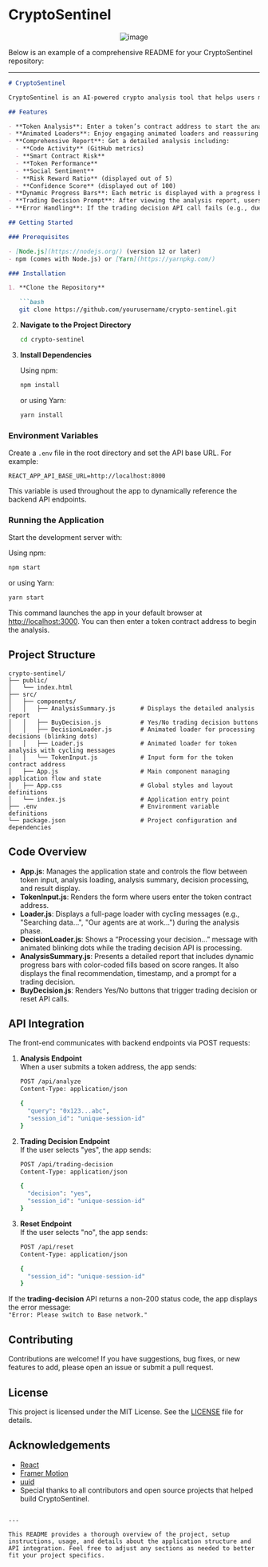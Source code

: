 # CryptoSentinel

<div align="center">
  <img src="https://github.com/user-attachments/assets/aab7f925-b6a1-4424-9bfa-45188b7d5dfe" alt="image">
</div>

Below is an example of a comprehensive README for your CryptoSentinel repository:

---

```markdown
# CryptoSentinel

CryptoSentinel is an AI-powered crypto analysis tool that helps users make informed trading decisions by analyzing multiple data points such as social sentiment, technical metrics, smart contract risks, and more. Built with React and Framer Motion, this application offers an engaging, animated UI that guides users through the analysis process and ultimately prompts them with a trading decision.

## Features

- **Token Analysis**: Enter a token’s contract address to start the analysis.
- **Animated Loaders**: Enjoy engaging animated loaders and reassuring messages while the system gathers data.
- **Comprehensive Report**: Get a detailed analysis including:
  - **Code Activity** (GitHub metrics)
  - **Smart Contract Risk**
  - **Token Performance**
  - **Social Sentiment**
  - **Risk Reward Ratio** (displayed out of 5)
  - **Confidence Score** (displayed out of 100)
- **Dynamic Progress Bars**: Each metric is displayed with a progress bar that fills based on the score and is color-coded according to predefined ranges.
- **Trading Decision Prompt**: After viewing the analysis report, users are prompted to confirm whether they wish to trade the token.
- **Error Handling**: If the trading decision API call fails (e.g., due to network or status code errors), the app displays an error message such as "Error: Please switch to Base network."

## Getting Started

### Prerequisites

- [Node.js](https://nodejs.org/) (version 12 or later)
- npm (comes with Node.js) or [Yarn](https://yarnpkg.com/)

### Installation

1. **Clone the Repository**

   ```bash
   git clone https://github.com/yourusername/crypto-sentinel.git
   ```

2. **Navigate to the Project Directory**

   ```bash
   cd crypto-sentinel
   ```

3. **Install Dependencies**

   Using npm:
   ```bash
   npm install
   ```
   or using Yarn:
   ```bash
   yarn install
   ```

### Environment Variables

Create a `.env` file in the root directory and set the API base URL. For example:

```env
REACT_APP_API_BASE_URL=http://localhost:8000
```

This variable is used throughout the app to dynamically reference the backend API endpoints.

### Running the Application

Start the development server with:

Using npm:
```bash
npm start
```
or using Yarn:
```bash
yarn start
```

This command launches the app in your default browser at [http://localhost:3000](http://localhost:3000). You can then enter a token contract address to begin the analysis.

## Project Structure

```
crypto-sentinel/
├── public/
│   └── index.html
├── src/
│   ├── components/
│   │   ├── AnalysisSummary.js       # Displays the detailed analysis report
│   │   ├── BuyDecision.js           # Yes/No trading decision buttons
│   │   ├── DecisionLoader.js        # Animated loader for processing decisions (blinking dots)
│   │   ├── Loader.js                # Animated loader for token analysis with cycling messages
│   │   └── TokenInput.js            # Input form for the token contract address
│   ├── App.js                       # Main component managing application flow and state
│   ├── App.css                      # Global styles and layout definitions
│   └── index.js                     # Application entry point
├── .env                             # Environment variable definitions
└── package.json                     # Project configuration and dependencies
```

## Code Overview

- **App.js**: Manages the application state and controls the flow between token input, analysis loading, analysis summary, decision processing, and result display.
- **TokenInput.js**: Renders the form where users enter the token contract address.
- **Loader.js**: Displays a full-page loader with cycling messages (e.g., "Searching data...", "Our agents are at work...") during the analysis phase.
- **DecisionLoader.js**: Shows a “Processing your decision...” message with animated blinking dots while the trading decision API is processing.
- **AnalysisSummary.js**: Presents a detailed report that includes dynamic progress bars with color-coded fills based on score ranges. It also displays the final recommendation, timestamp, and a prompt for a trading decision.
- **BuyDecision.js**: Renders Yes/No buttons that trigger trading decision or reset API calls.

## API Integration

The front-end communicates with backend endpoints via POST requests:

1. **Analysis Endpoint**  
   When a user submits a token address, the app sends:
   ```bash
   POST /api/analyze
   Content-Type: application/json

   {
     "query": "0x123...abc",
     "session_id": "unique-session-id"
   }
   ```

2. **Trading Decision Endpoint**  
   If the user selects "yes", the app sends:
   ```bash
   POST /api/trading-decision
   Content-Type: application/json

   {
     "decision": "yes",
     "session_id": "unique-session-id"
   }
   ```

3. **Reset Endpoint**  
   If the user selects "no", the app sends:
   ```bash
   POST /api/reset
   Content-Type: application/json

   {
     "session_id": "unique-session-id"
   }
   ```

If the **trading-decision** API returns a non-200 status code, the app displays the error message:  
`"Error: Please switch to Base network."`

## Contributing

Contributions are welcome! If you have suggestions, bug fixes, or new features to add, please open an issue or submit a pull request.

## License

This project is licensed under the MIT License. See the [LICENSE](LICENSE) file for details.

## Acknowledgements

- [React](https://reactjs.org/)
- [Framer Motion](https://www.framer.com/motion/)
- [uuid](https://www.npmjs.com/package/uuid)
- Special thanks to all contributors and open source projects that helped build CryptoSentinel.
```

---

This README provides a thorough overview of the project, setup instructions, usage, and details about the application structure and API integration. Feel free to adjust any sections as needed to better fit your project specifics.
